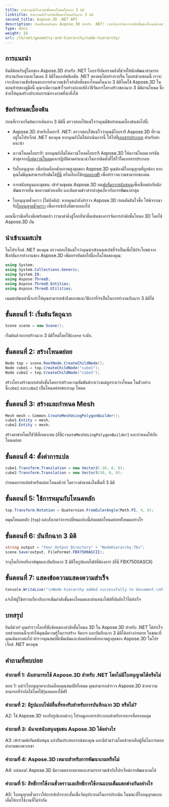 ```yaml
---
title: ทำความเข้าใจลำดับชั้นของโหนดในฉาก 3 มิติ
linktitle: ทำความเข้าใจลำดับชั้นของโหนดในฉาก 3 มิติ
second_title: Aspose.3D .NET API
description: ปลดล็อกพลังของ Aspose.3D สำหรับ .NET! เจาะลึกการจัดการลำดับชั้นของโหนดด้วยคำแนะนำทีละขั้นตอนนี้ สร้างฉาก 3D ที่น่าทึ่งได้อย่างง่ายดาย
type: docs
weight: 16
url: /th/net/geometry-and-hierarchy/node-hierarchy/
---
```

## การแนะนำ

ยินดีต้อนรับสู่โลกของ Aspose.3D สำหรับ .NET ไลบรารีอันทรงพลังที่ช่วยให้นักพัฒนาสามารถทำงานกับฉากและโมเดล 3 มิติในแอปพลิเคชัน .NET ของตนได้อย่างราบรื่น ในบทช่วยสอนนี้ เราจะเจาะลึกความซับซ้อนของการทำความเข้าใจลำดับชั้นของโหนดในฉาก 3 มิติโดยใช้ Aspose.3D ในตอนท้ายของคู่มือนี้ คุณจะมีความเข้าใจอย่างถ่องแท้ถึงวิธีจัดการโครงสร้างของฉาก 3 มิติผ่านโหนด ซึ่งช่วยให้คุณสร้างประสบการณ์ทางภาพที่น่าทึ่งได้

## ข้อกำหนดเบื้องต้น

ก่อนที่เราจะเริ่มต้นการเดินทาง 3 มิตินี้ ตรวจสอบให้แน่ใจว่าคุณมีข้อกำหนดเบื้องต้นต่อไปนี้:

-  Aspose.3D สำหรับไลบรารี .NET: ตรวจสอบให้แน่ใจว่าคุณมีไลบรารี Aspose.3D ที่รวมอยู่ในโปรเจ็กต์ .NET ของคุณ หากคุณยังไม่ได้ดำเนินการนี้ ให้ไปที่[เอกสารประกอบ](https://reference.aspose.com/3d/net/) สำหรับคำแนะนำ

-  ดาวน์โหลดไลบรารี: หากคุณยังไม่ได้ดาวน์โหลดไลบรารี Aspose.3D ให้ดาวน์โหลดเวอร์ชันล่าสุดจาก[ลิ้งค์ดาวน์โหลด](https://releases.aspose.com/3d/net/)และปฏิบัติตามคำแนะนำในการติดตั้งที่ให้ไว้ในเอกสารประกอบ

-  รับใบอนุญาต: เพื่อปลดล็อกศักยภาพสูงสุดของ Aspose.3D คุณต้องมีใบอนุญาตที่ถูกต้อง หากคุณไม่มีคุณสามารถรับมันได้[ที่นี่](https://purchase.aspose.com/buy) หรือเลือกใช้ก[ทดลองฟรี](https://releases.aspose.com/) เพื่อสำรวจความสามารถของตน

-  การสนับสนุนและชุมชน: เข้าร่วมชุมชน Aspose.3D บน[ฟอรั่มการสนับสนุน](https://forum.aspose.com/c/3d/18)เพื่อเชื่อมต่อกับนักพัฒนารายอื่น ขอความช่วยเหลือ และติดตามข่าวสารล่าสุดเกี่ยวกับการพัฒนาล่าสุด

-  ใบอนุญาตชั่วคราว (ไม่บังคับ): หากคุณกำลังสำรวจ Aspose.3D ก่อนตัดสินใจซื้อ ให้พิจารณารับ[ใบอนุญาตชั่วคราว](https://purchase.aspose.com/temporary-license/) เพื่อการเข้าถึงที่ขยายออกไป

ตอนนี้เรามีเครื่องมือพร้อมแล้ว เรามาดำดิ่งสู่โลกที่น่าตื่นเต้นของการจัดการลำดับชั้นโหนด 3D โดยใช้ Aspose.3D กัน

## นำเข้าเนมสเปซ

ในโปรเจ็กต์ .NET ของคุณ ตรวจสอบให้แน่ใจว่าคุณนำเข้าเนมสเปซที่จำเป็นเพื่อใช้ประโยชน์จากฟังก์ชันการทำงานของ Aspose.3D เพิ่มบรรทัดต่อไปนี้ลงในโค้ดของคุณ:

```csharp
using System;
using System.Collections.Generic;
using System.IO;
using Aspose.ThreeD;
using Aspose.ThreeD.Entities;
using Aspose.ThreeD.Utilities;
```

เนมสเปซเหล่านี้จะทำให้คุณสามารถเข้าถึงคลาสและวิธีการที่จำเป็นในการทำงานกับฉาก 3 มิติได้

## ขั้นตอนที่ 1: เริ่มต้นวัตถุฉาก

```csharp
Scene scene = new Scene();
```

 เริ่มต้นด้วยการสร้างฉาก 3 มิติใหม่โดยใช้`Scene` ระดับ.

## ขั้นตอนที่ 2: สร้างโหนดย่อย

```csharp
Node top = scene.RootNode.CreateChildNode();
Node cube1 = top.CreateChildNode("cube1");
Node cube2 = top.CreateChildNode("cube2");
```

 สร้างโครงสร้างแบบลำดับชั้นโดยการสร้างความสัมพันธ์ระหว่างแม่ลูกระหว่างโหนด ในตัวอย่างนี้`cube1` และ`cube2` เป็นโหนดย่อยของ`top` โหนด

## ขั้นตอนที่ 3: สร้างและกำหนด Mesh

```csharp
Mesh mesh = Common.CreateMeshUsingPolygonBuilder();
cube1.Entity = mesh;
cube2.Entity = mesh;
```

 สร้างตาข่ายโดยใช้วิธีที่เหมาะสม (ที่นี่`CreateMeshUsingPolygonBuilder`) และกำหนดให้กับโหนดย่อย

## ขั้นตอนที่ 4: ตั้งค่าการแปล

```csharp
cube1.Transform.Translation = new Vector3(-10, 0, 0);
cube2.Transform.Translation = new Vector3(10, 0, 0);
```

กำหนดการแปลสำหรับแต่ละโหนดคิวบ์ โดยวางตำแหน่งในพื้นที่ 3 มิติ

## ขั้นตอนที่ 5: ใช้การหมุนกับโหนดหลัก

```csharp
top.Transform.Rotation = Quaternion.FromEulerAngle(Math.PI, 4, 0);
```

หมุนโหนดหลัก (`top`) และสังเกตว่าการเปลี่ยนแปลงนี้ส่งผลต่อโหนดย่อยทั้งหมดอย่างไร

## ขั้นตอนที่ 6: บันทึกฉาก 3 มิติ

```csharp
string output = "Your Output Directory" + "NodeHierarchy.fbx";
scene.Save(output, FileFormat.FBX7500ASCII);
```

ระบุไดเร็กทอรีเอาต์พุตและบันทึกฉาก 3 มิติในรูปแบบไฟล์ที่ต้องการ (ที่นี่ FBX7500ASCII)

## ขั้นตอนที่ 7: แสดงข้อความแสดงความสำเร็จ

```csharp
Console.WriteLine("\nNode hierarchy added successfully to document.\nFile saved at " + output);
```

แจ้งให้ผู้ใช้ทราบเกี่ยวกับการเพิ่มลำดับชั้นของโหนดและตำแหน่งไฟล์ที่บันทึกไว้ได้สำเร็จ

## บทสรุป

ยินดีด้วย! คุณสำรวจโลกที่ซับซ้อนของลำดับชั้นโหนด 3D ใน Aspose.3D สำหรับ .NET ได้สำเร็จ บทช่วยสอนนี้จะทำให้คุณมีความรู้ในการสร้าง จัดการ และบันทึกฉาก 3 มิติได้อย่างง่ายดาย ในขณะที่คุณเดินทางต่อไป สำรวจคุณสมบัติเพิ่มเติมและปลดปล่อยศักยภาพสูงสุดของ Aspose.3D ในโปรเจ็กต์ .NET ของคุณ

## คำถามที่พบบ่อย

### คำถามที่ 1: ฉันสามารถใช้ Aspose.3D สำหรับ .NET โดยไม่มีใบอนุญาตได้หรือไม่

ตอบ 1: แม้ว่าใบอนุญาตจะปลดล็อคคุณสมบัติทั้งหมด คุณสามารถสำรวจ Aspose.3D ด้วยความสามารถที่จำกัดได้โดยใช้รุ่นทดลองใช้ฟรี

### คำถามที่ 2: มีรูปแบบไฟล์อื่นที่รองรับสำหรับการบันทึกฉาก 3D หรือไม่?

A2: ใช่ Aspose.3D รองรับรูปแบบต่างๆ โปรดดูเอกสารประกอบสำหรับรายการที่ครอบคลุม

### คำถามที่ 3: ฉันจะสนับสนุนชุมชน Aspose.3D ได้อย่างไร

A3: เข้าร่วมฟอรัมสนับสนุน แบ่งปันประสบการณ์ของคุณ และมีส่วนร่วมโดยช่วยเหลือผู้อื่นในการตอบคำถามของพวกเขา

### คำถามที่ 4: Aspose.3D เหมาะสำหรับการพัฒนาเกมหรือไม่

A4: แน่นอน! Aspose.3D มีความหลากหลายและสามารถรวมเข้ากับโปรเจ็กต์การพัฒนาเกมได้

### คำถามที่ 5: สิทธิ์การใช้งานชั่วคราวและสิทธิ์การใช้งานแบบเต็มแตกต่างกันอย่างไร

A5: ใบอนุญาตชั่วคราวให้การเข้าถึงระยะสั้นเพื่อวัตถุประสงค์ในการประเมิน ในขณะที่ใบอนุญาตแบบเต็มให้การใช้งานที่ไม่จำกัด